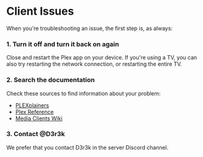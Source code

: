 # Client Issues

When you're troubleshooting an issue, the first step is, as always:

### 1. Turn it off and turn it back on again

Close and restart the Plex app on your device. If you're using a TV, you can also try restarting the network connection, or restarting the entire TV.

### 2. Search the documentation

Check these sources to find information about your problem:

- [PLEXplainers](https://www.plxplainers.xyz)<br>
- [Plex Reference](https://support.plex.tv/articles/categories/player-apps-platforms)<br>
- [Media Clients Wiki](https://mediaclients.wiki/Plex)<br>

### 3. Contact @D3r3k

We prefer that you contact D3r3k in the server Discord channel.
